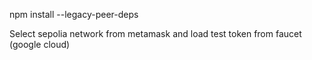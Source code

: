 npm install --legacy-peer-deps

Select sepolia network from metamask and load test token from faucet (google cloud)
